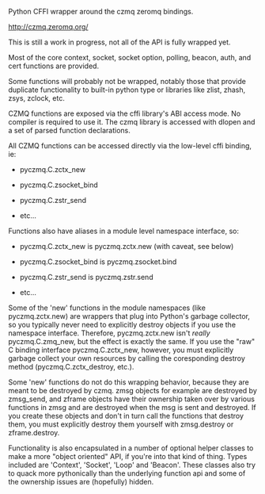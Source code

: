 Python CFFI wrapper around the czmq zeromq bindings.

http://czmq.zeromq.org/

This is still a work in progress, not all of the API is fully
wrapped yet.

Most of the core context, socket, socket option, polling, beacon,
auth, and cert functions are provided.

Some functions will probably not be wrapped, notably those that
provide duplicate functionality to built-in python type or libraries
like zlist, zhash, zsys, zclock, etc.

CZMQ functions are exposed via the cffi library's ABI access mode.  No
compiler is required to use it.  The czmq library is accessed with
dlopen and a set of parsed function declarations.

All CZMQ functions can be accessed directly via the low-level cffi
binding, ie:

  - pyczmq.C.zctx_new

  - pyczmq.C.zsocket_bind

  - pyczmq.C.zstr_send

  - etc...

Functions also have aliases in a module level namespace interface, so:

  - pyczmq.C.zctx_new is pyczmq.zctx.new (with caveat, see below)

  - pyczmq.C.zsocket_bind is pyczmq.zsocket.bind

  - pyczmq.C.zstr_send is pyczmq.zstr.send 

  - etc...

Some of the 'new' functions in the module namespaces (like
pyczmq.zctx.new) are wrappers that plug into Python's garbage
collector, so you typically never need to explicitly destroy objects
if you use the namespace interface.  Therefore, pyczmq.zctx.new isn't
*really* pyczmq.C.zmq_new, but the effect is exactly the same.  If you
use the "raw" C binding interface pyczmq.C.zctx_new, however, you must
explicitly garbage collect your own resources by calling the
coresponding destroy method (pyczmq.C.zctx_destroy, etc.).

Some 'new' functions do not do this wrapping behavior, because they
are meant to be destroyed by czmq.  zmsg objects for example are
destroyed by zmsg_send, and zframe objects have their ownership taken
over by various functions in zmsg and are destroyed when the msg is
sent and destroyed.  If you create these objects and don't in turn
call the functions that destroy them, you must explicitly destroy them
yourself with zmsg.destroy or zframe.destroy.

Functionality is also encapsulated in a number of optional helper
classes to make a more "object oriented" API, if you're into that kind
of thing.  Types included are 'Context', 'Socket', 'Loop' and
'Beacon'.  These classes also try to quack more pythonically than the
underlying function api and some of the ownership issues are
(hopefully) hidden.
